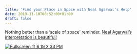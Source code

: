 ```yaml
---
title: 'Find your Place in Space with Neal Agarwal’s Help'
date: 2019-11-10T08:52:00+01:00
draft: false
---
```


Nothing better than a ‘scale of space’ reminder. [Neal Agarwal’s interpretation is beautiful!](https://neal.fun/size-of-space/)

[![Fullscreen 11 6 19 2 33 PM](https://cdn-blog.adafruit.com/uploads/2019/11/Fullscreen_11_6_19__2_33_PM.png "Fullscreen_11_6_19__2_33_PM.png")](https://neal.fun/size-of-space/)